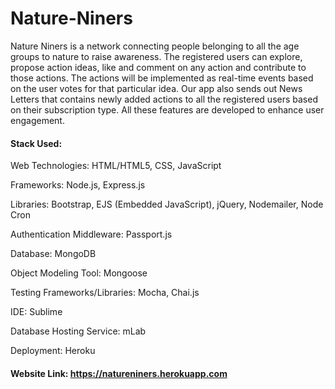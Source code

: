 # Nature-Niners

Nature Niners is a network connecting people belonging to all the age groups to nature to raise awareness. The registered users can explore, propose action ideas, like and comment on any action and contribute to those actions. The actions will be implemented as real-time events based on the user votes for that particular idea. Our app also sends out News Letters that contains newly added actions to all the registered users based on their subscription type. All these features are developed to enhance user engagement.

#### Stack Used:
Web Technologies: HTML/HTML5, CSS, JavaScript

Frameworks: Node.js, Express.js

Libraries: Bootstrap, EJS (Embedded JavaScript), jQuery, Nodemailer, Node Cron

Authentication Middleware: Passport.js

Database: MongoDB

Object Modeling Tool: Mongoose

Testing Frameworks/Libraries: Mocha, Chai.js

IDE: Sublime

Database Hosting Service: mLab

Deployment: Heroku

#### Website Link: https://natureniners.herokuapp.com
